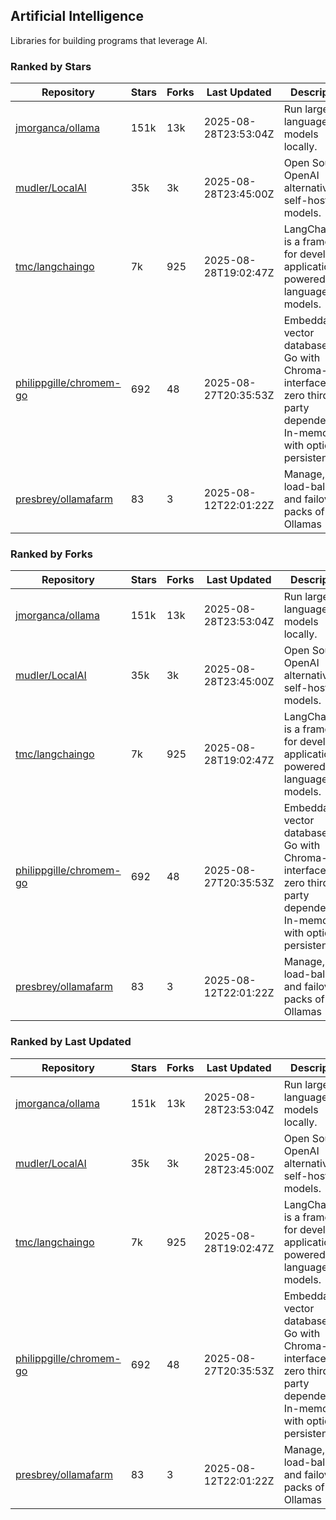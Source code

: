 ## Artificial Intelligence

Libraries for building programs that leverage AI.

### Ranked by Stars

| Repository | Stars | Forks | Last Updated | Description | 
|------------|-------|-------|--------------|-------------|
| [jmorganca/ollama](https://github.com/jmorganca/ollama) | 151k | 13k | 2025-08-28T23:53:04Z |  Run large language models locally. |
| [mudler/LocalAI](https://github.com/mudler/LocalAI) | 35k | 3k | 2025-08-28T23:45:00Z |  Open Source OpenAI alternative, self-host AI models. |
| [tmc/langchaingo](https://github.com/tmc/langchaingo) | 7k | 925 | 2025-08-28T19:02:47Z |  LangChainGo is a framework for developing applications powered by language models. |
| [philippgille/chromem-go](https://github.com/philippgille/chromem-go) | 692 | 48 | 2025-08-27T20:35:53Z |  Embeddable vector database for Go with Chroma-like interface and zero third-party dependencies. In-memory with optional persistence. |
| [presbrey/ollamafarm](https://github.com/presbrey/ollamafarm) | 83 | 3 | 2025-08-12T22:01:22Z |  Manage, load-balance, and failover packs of Ollamas |

### Ranked by Forks

| Repository | Stars | Forks | Last Updated | Description | 
|------------|-------|-------|--------------|-------------|
| [jmorganca/ollama](https://github.com/jmorganca/ollama) | 151k | 13k | 2025-08-28T23:53:04Z |  Run large language models locally. |
| [mudler/LocalAI](https://github.com/mudler/LocalAI) | 35k | 3k | 2025-08-28T23:45:00Z |  Open Source OpenAI alternative, self-host AI models. |
| [tmc/langchaingo](https://github.com/tmc/langchaingo) | 7k | 925 | 2025-08-28T19:02:47Z |  LangChainGo is a framework for developing applications powered by language models. |
| [philippgille/chromem-go](https://github.com/philippgille/chromem-go) | 692 | 48 | 2025-08-27T20:35:53Z |  Embeddable vector database for Go with Chroma-like interface and zero third-party dependencies. In-memory with optional persistence. |
| [presbrey/ollamafarm](https://github.com/presbrey/ollamafarm) | 83 | 3 | 2025-08-12T22:01:22Z |  Manage, load-balance, and failover packs of Ollamas |

### Ranked by Last Updated

| Repository | Stars | Forks | Last Updated | Description | 
|------------|-------|-------|--------------|-------------|
| [jmorganca/ollama](https://github.com/jmorganca/ollama) | 151k | 13k | 2025-08-28T23:53:04Z |  Run large language models locally. |
| [mudler/LocalAI](https://github.com/mudler/LocalAI) | 35k | 3k | 2025-08-28T23:45:00Z |  Open Source OpenAI alternative, self-host AI models. |
| [tmc/langchaingo](https://github.com/tmc/langchaingo) | 7k | 925 | 2025-08-28T19:02:47Z |  LangChainGo is a framework for developing applications powered by language models. |
| [philippgille/chromem-go](https://github.com/philippgille/chromem-go) | 692 | 48 | 2025-08-27T20:35:53Z |  Embeddable vector database for Go with Chroma-like interface and zero third-party dependencies. In-memory with optional persistence. |
| [presbrey/ollamafarm](https://github.com/presbrey/ollamafarm) | 83 | 3 | 2025-08-12T22:01:22Z |  Manage, load-balance, and failover packs of Ollamas |

